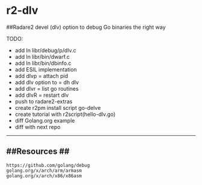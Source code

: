 # r2-dlv
##Radare2 devel (dlv) option to debug Go binaries the right way 

TODO:
- add ln libr/debug/p/dlv.c 
- add ln libr/bin/dwarf.c
- add ln libr/bin/dbinfo.c
- add ESIL implementation 
- add dlvp = attach pid 
- add dlv option to = dh dlv
- add dlvr = list go routines 
- add dlvR = restart dlv
- push to radare2-extras 
- create r2pm install script go-delve
- create tutorial with r2script(hello-dlv.go)
- diff Golang.org example 
- diff with next repo


----------
##Resources ##
----------
```
https://github.com/golang/debug
golang.org/x/arch/arm/armasm
golang.org/x/arch/x86/x86asm
```

